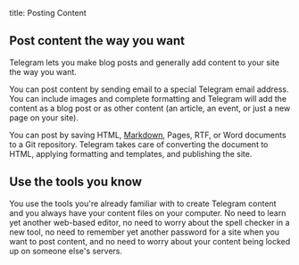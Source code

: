 title:	Posting Content

## Post content the way you want

Telegram lets you make blog posts and generally add content to your site the way you want.

You can post content by sending email to a special Telegram email address. You can include
images and complete formatting and Telegram will add the content as a blog
post or as other content (an article, an event, or just a new page on your site).

You can post by saving HTML, [Markdown](http://daringfireball.net/projects/markdown/basics),
Pages, RTF, or Word documents to a Git repository. Telegram
takes care of converting the document to HTML, applying formatting and templates,
and publishing the site.

## Use the tools you know

You use the tools you're already familiar with to create Telegram content and you always
have your content files on your computer. No need to learn yet another web-based
editor, no need to worry about the spell checker in a new tool, no need to remember yet
another password for a site when you want to post content, and no need to
worry about your content being locked up on someone else's servers.
